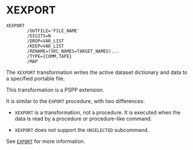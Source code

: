 # XEXPORT

```
XEXPORT
        /OUTFILE='FILE_NAME'
        /DIGITS=N
        /DROP=VAR_LIST
        /KEEP=VAR_LIST
        /RENAME=(SRC_NAMES=TARGET_NAMES)...
        /TYPE={COMM,TAPE}
        /MAP
```

The `XEXPORT` transformation writes the active dataset dictionary and
data to a specified portable file.

This transformation is a PSPP extension.

It is similar to the `EXPORT` procedure, with two differences:

- `XEXPORT` is a transformation, not a procedure.  It is executed when
  the data is read by a procedure or procedure-like command.

- `XEXPORT` does not support the `UNSELECTED` subcommand.

See [`EXPORT`](export.md) for more information.

